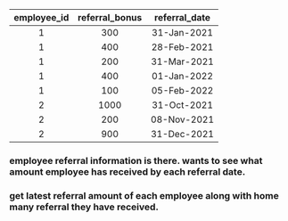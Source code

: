 

| employee_id | referral_bonus | referral_date |
|:-----------:|:--------------:|:-------------:|
| 1           |            300 |   31-Jan-2021 |
| 1           |            400 |   28-Feb-2021 |
| 1           |            200 |   31-Mar-2021 |
| 1           |            400 |   01-Jan-2022 |
| 1           |            100 |   05-Feb-2022 |
| 2           |           1000 |   31-Oct-2021 |
| 2           |            200 |   08-Nov-2021 |
| 2           |            900 |   31-Dec-2021 |


### employee referral information is there. wants to see what amount employee has received by each referral date.

### get latest referral amount of each employee along with home many referral they have received.